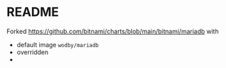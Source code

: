 # README

Forked https://github.com/bitnami/charts/blob/main/bitnami/mariadb with

- default image `wodby/mariadb`
- overridden 
- 